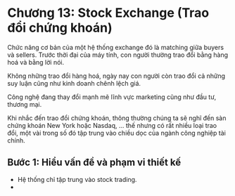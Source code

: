 # Chương 13: Stock Exchange (Trao đổi chứng khoán)

Chức năng cơ bản của một hệ thống exchange đó là matching giữa buyers và sellers. Trước thời đại của máy tính, con người thường trao đổi bằng hàng hoá và bằng lời nói.

Không những trao đổi hàng hoá, ngày nay con người còn trao đổi cả những suy luận cũng như kinh doanh chênh lệch giá.

Công nghệ đang thay đổi mạnh mẽ lĩnh vực marketing cũng như đầu tư, thương mại.

Khi nhắc đến trao đổi chứng khoán, thông thường chúng ta sẽ nghĩ đến sàn chứng khoán New York hoặc Nasdaq, ... thế nhưng có rất nhiều loại trao đổi, một vài trong số đó tập trung vào chiều dọc của ngành công nghiệp tài chính.

## Bước 1: Hiểu vấn đề và phạm vi thiết kế

- Hệ thống chỉ tập trung vào stock trading.
- 
